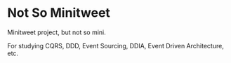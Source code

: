 # Not So Minitweet

Minitweet project, but not so mini.

For studying CQRS, DDD, Event Sourcing, DDIA, Event Driven Architecture, etc. 